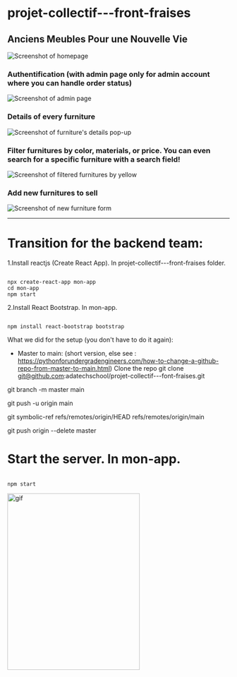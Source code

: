 # projet-collectif---front-fraises 

## Anciens Meubles Pour une Nouvelle Vie

![Screenshot of homepage](https://user-images.githubusercontent.com/97305602/203798213-7ef54b07-d23b-44db-82f6-92444039ee24.png)

### Authentification (with admin page only for admin account where you can handle order status)

![Screenshot of admin page](https://user-images.githubusercontent.com/97305602/203798576-f7b37422-dd57-4804-9f20-1142b4feb83e.png)

### Details of every furniture

![Screenshot of furniture's details pop-up](https://user-images.githubusercontent.com/97305602/203798857-ee9a6ec3-2c76-4cb9-9ec7-4fa2b4a5eed4.png)

### Filter furnitures by color, materials, or price. You can even search for a specific furniture with a search field!

![Screenshot of filtered furnitures by yellow](https://user-images.githubusercontent.com/97305602/203799368-0fe4e678-9203-49f5-8e16-aa53353f6cf9.png)

### Add new furnitures to sell

![Screenshot of new furniture form](https://user-images.githubusercontent.com/97305602/203799508-7a58c9a3-27be-48f3-a659-8570b9230b21.png)


---

# Transition for the backend team:

1.Install reactjs (Create React App). In projet-collectif---front-fraises folder.

```reactjs

npx create-react-app mon-app
cd mon-app
npm start

```

2.Install React Bootstrap. In mon-app.

```reactjs

npm install react-bootstrap bootstrap

```


What we did for the setup (you don't have to do it again):

- Master to main: (short version, else see : https://pythonforundergradengineers.com/how-to-change-a-github-repo-from-master-to-main.html)
Clone the repo git clone git@github.com:adatechschool/projet-collectif---font-fraises.git

git branch -m master main

git push -u origin main

git symbolic-ref refs/remotes/origin/HEAD refs/remotes/origin/main

git push origin --delete master


# Start the server. In mon-app.

```reactjs

npm start

```

<p><img align="left" alt="gif" src="https://github.com/adatechschool/projet-collectif---front-fraises/blob/main/cat.gif" width="300" height="400" /></p>

